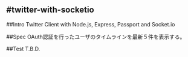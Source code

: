 #twitter-with-socketio
---

##Intro
Twitter Client with Node.js, Express, Passport and Socket.io

##Spec
OAuth認証を行ったユーザのタイムラインを最新５件を表示する。

##Test
T.B.D.